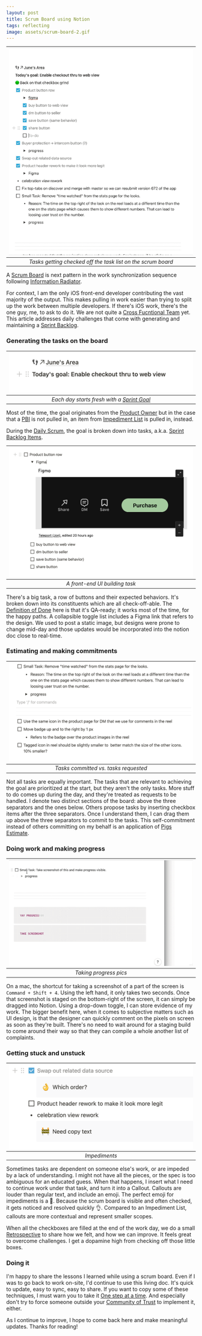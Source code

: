 ```yaml
---
layout: post
title: Scrum Board using Notion
tags: reflecting
image: assets/scrum-board-2.gif
---
```

| ![Scrum board impediments](assets/scrum-board-2.gif) | 
|:--:| 
| *Tasks getting checked off the task list on the scrum board* |


A [Scrum Board](http://scrumbook.org/value-stream/information-radiator/scrum-board.html) is next pattern in the work synchronization sequence following [Information Radiator](/agile-in-action-information-radiator).

For context, I am the only iOS front-end developer contributing the vast majority of the output. This makes pulling in work easier than trying to split up the work between multiple developers. If there's iOS work, there's the one guy, me, to ask to do it. We are not quite a [Cross Fucntional Team](http://scrumbook.org/product-organization-pattern-language/development-team/cross-functional-team.html) yet. This article addresses daily challenges that come with generating and maintaining a [Sprint Backlog](http://scrumbook.org/value-stream/sprint-backlog.html).

### Generating the tasks on the board

| ![Starting a Scrum Board](assets/scrum-board-3.png) | 
|:--:| 
| *Each day starts fresh with a [Sprint Goal](http://scrumbook.org/value-stream/sprint-goal.html)* |


 Most of the time, the goal originates from the [Product Owner](http://scrumbook.org.datasenter.no/product-organization-pattern-language/product-owner.html) but in the case that a [PBI](http://scrumbook.org.datasenter.no/value-stream/product-backlog/product-backlog-item.html) is not pulled in, an item from [Impediment List](http://scrumbook.org.datasenter.no/retrospective-pattern-language/impediment-list.html) is pulled in, instead.

During the [Daily Scrum](http://scrumbook.org/value-stream/sprint/daily-scrum.html), the goal is broken down into tasks, a.k.a. [Sprint Backlog Items](http://scrumbook.org/value-stream/sprint-backlog/sprint-backlog-item.html).

| ![Scrum Board 4](assets/scrum-board-4.png) | 
|:--:| 
| *A front-end UI building task* |

There's a big task, a row of buttons and their expected behaviors. It's broken down into its constituents which are all check-off-able. The [Definition of Done](http://scrumbook.org/value-stream/definition-of-done.html) here is that it's QA-ready; it works most of the time, for the happy paths. A collapsible toggle list includes a Figma link that refers to the design. We used to post a static image, but designs were prone to change mid-day and those updates would be incorporated into the notion doc close to real-time. 

### Estimating and making commitments

| ![Scrum Board 5](../../assets/scrum-board-5.png) | 
|:--:| 
| *Tasks committed vs. tasks requested* |

Not all tasks are equally important. The tasks that are relevant to achieving the goal are prioritized at the start, but they aren't the only tasks. More stuff to do comes up during the day, and they're treated as requests to be handled. I denote two distinct sections of the board: above the three separators and the ones below. Others propose tasks by inserting checkbox items after the three separators. Once I understand them, I can drag them up above the three separators to commit to the tasks. This self-commitment instead of others committing on my behalf is an application of [Pigs Estimate](http://scrumbook.org/value-stream/estimation-points/pigs-estimate.html).


### Doing work and making progress

| ![Scrum Board 6](../../assets/scrum-board-6.gif) | 
|:--:| 
| *Taking progress pics* |

On a mac, the shortcut for taking a screenshot of a part of the screen is `Command + Shift + 4`. Using the left hand, it only takes two seconds. Once that screenshot is staged on the bottom-right of the screen, it can simply be dragged into Notion. Using a drop-down toggle, I can store evidence of my work. The bigger benefit here, when it comes to subjective matters such as UI design, is that the designer can quickly comment on the pixels on screen as soon as they're built. There's no need to wait around for a staging build to come around their way so that they can compile a whole another list of complaints.


### Getting stuck and unstuck

| ![Scrum Board 7](assets/scrum-board-7.png) | 
|:--:| 
| *Impediments* |

Sometimes tasks are dependent on someone else's work, or are impeded by a lack of understanding. I might not have all the pieces, or the spec is too ambiguous for an educated guess. When that happens, I insert what I need to continue work under that task, and turn it into a Callout. Callouts are louder than regular text, and include an emoji. The perfect emoji for impediments is a 🚧. Because the scrum board is visible and often checked, it gets noticed and resolved quickly 👌. Compared to an Impediment List, callouts are more contextual and represent smaller scopes.

When all the checkboxes are filled at the end of the work day, we do a small [Retrospective](http://scrumbook.org/value-stream/sprint/sprint-retrospective.html) to share how we felt, and how we can improve. It feels great to overcome challenges. I get a dopamine high from checking off those little boxes.

### Doing it

I'm happy to share the lessons I learned while using a scrum board. Even if I was to go back to work on-site, I'd continue to use this living doc. It's quick to update, easy to sync, easy to share. If you want to copy some of these techniques, I must warn you to take it [One step at a time](http://scrumbook.org.datasenter.no/retrospective-pattern-language/one-step-at-a-time.html). And especially don't try to force someone outside your [Community of Trust](http://scrumbook.org.datasenter.no/external-patterns/community-of-trust.html) to implement it, either.

As I continue to improve, I hope to come back here and make meaningful updates. Thanks for reading!


